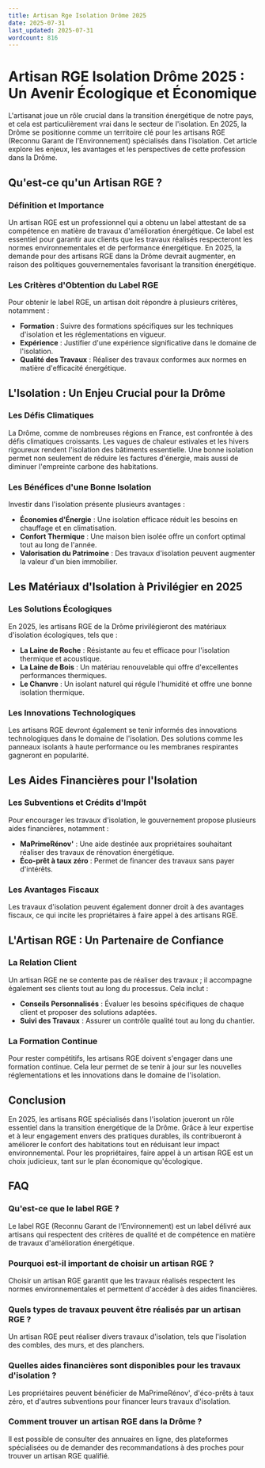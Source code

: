 ```yaml
---
title: Artisan Rge Isolation Drôme 2025
date: 2025-07-31
last_updated: 2025-07-31
wordcount: 816
---
```


# Artisan RGE Isolation Drôme 2025 : Un Avenir Écologique et Économique

L'artisanat joue un rôle crucial dans la transition énergétique de notre pays, et cela est particulièrement vrai dans le secteur de l'isolation. En 2025, la Drôme se positionne comme un territoire clé pour les artisans RGE (Reconnu Garant de l’Environnement) spécialisés dans l'isolation. Cet article explore les enjeux, les avantages et les perspectives de cette profession dans la Drôme.

## Qu'est-ce qu'un Artisan RGE ?

### Définition et Importance

Un artisan RGE est un professionnel qui a obtenu un label attestant de sa compétence en matière de travaux d'amélioration énergétique. Ce label est essentiel pour garantir aux clients que les travaux réalisés respecteront les normes environnementales et de performance énergétique. En 2025, la demande pour des artisans RGE dans la Drôme devrait augmenter, en raison des politiques gouvernementales favorisant la transition énergétique.

### Les Critères d'Obtention du Label RGE

Pour obtenir le label RGE, un artisan doit répondre à plusieurs critères, notamment :

- **Formation** : Suivre des formations spécifiques sur les techniques d'isolation et les réglementations en vigueur.
- **Expérience** : Justifier d'une expérience significative dans le domaine de l'isolation.
- **Qualité des Travaux** : Réaliser des travaux conformes aux normes en matière d'efficacité énergétique.

## L'Isolation : Un Enjeu Crucial pour la Drôme

### Les Défis Climatiques

La Drôme, comme de nombreuses régions en France, est confrontée à des défis climatiques croissants. Les vagues de chaleur estivales et les hivers rigoureux rendent l'isolation des bâtiments essentielle. Une bonne isolation permet non seulement de réduire les factures d'énergie, mais aussi de diminuer l'empreinte carbone des habitations.

### Les Bénéfices d'une Bonne Isolation

Investir dans l'isolation présente plusieurs avantages :

- **Économies d'Énergie** : Une isolation efficace réduit les besoins en chauffage et en climatisation.
- **Confort Thermique** : Une maison bien isolée offre un confort optimal tout au long de l'année.
- **Valorisation du Patrimoine** : Des travaux d'isolation peuvent augmenter la valeur d'un bien immobilier.

## Les Matériaux d'Isolation à Privilégier en 2025

### Les Solutions Écologiques

En 2025, les artisans RGE de la Drôme privilégieront des matériaux d'isolation écologiques, tels que :

- **La Laine de Roche** : Résistante au feu et efficace pour l'isolation thermique et acoustique.
- **La Laine de Bois** : Un matériau renouvelable qui offre d'excellentes performances thermiques.
- **Le Chanvre** : Un isolant naturel qui régule l'humidité et offre une bonne isolation thermique.

### Les Innovations Technologiques

Les artisans RGE devront également se tenir informés des innovations technologiques dans le domaine de l'isolation. Des solutions comme les panneaux isolants à haute performance ou les membranes respirantes gagneront en popularité.

## Les Aides Financières pour l'Isolation

### Les Subventions et Crédits d'Impôt

Pour encourager les travaux d'isolation, le gouvernement propose plusieurs aides financières, notamment :

- **MaPrimeRénov'** : Une aide destinée aux propriétaires souhaitant réaliser des travaux de rénovation énergétique.
- **Éco-prêt à taux zéro** : Permet de financer des travaux sans payer d'intérêts.

### Les Avantages Fiscaux

Les travaux d'isolation peuvent également donner droit à des avantages fiscaux, ce qui incite les propriétaires à faire appel à des artisans RGE.

## L'Artisan RGE : Un Partenaire de Confiance

### La Relation Client

Un artisan RGE ne se contente pas de réaliser des travaux ; il accompagne également ses clients tout au long du processus. Cela inclut :

- **Conseils Personnalisés** : Évaluer les besoins spécifiques de chaque client et proposer des solutions adaptées.
- **Suivi des Travaux** : Assurer un contrôle qualité tout au long du chantier.

### La Formation Continue

Pour rester compétitifs, les artisans RGE doivent s'engager dans une formation continue. Cela leur permet de se tenir à jour sur les nouvelles réglementations et les innovations dans le domaine de l'isolation.

## Conclusion

En 2025, les artisans RGE spécialisés dans l'isolation joueront un rôle essentiel dans la transition énergétique de la Drôme. Grâce à leur expertise et à leur engagement envers des pratiques durables, ils contribueront à améliorer le confort des habitations tout en réduisant leur impact environnemental. Pour les propriétaires, faire appel à un artisan RGE est un choix judicieux, tant sur le plan économique qu'écologique.

## FAQ

### Qu'est-ce que le label RGE ?

Le label RGE (Reconnu Garant de l’Environnement) est un label délivré aux artisans qui respectent des critères de qualité et de compétence en matière de travaux d'amélioration énergétique.

### Pourquoi est-il important de choisir un artisan RGE ?

Choisir un artisan RGE garantit que les travaux réalisés respectent les normes environnementales et permettent d'accéder à des aides financières.

### Quels types de travaux peuvent être réalisés par un artisan RGE ?

Un artisan RGE peut réaliser divers travaux d'isolation, tels que l'isolation des combles, des murs, et des planchers.

### Quelles aides financières sont disponibles pour les travaux d'isolation ?

Les propriétaires peuvent bénéficier de MaPrimeRénov', d'éco-prêts à taux zéro, et d'autres subventions pour financer leurs travaux d'isolation.

### Comment trouver un artisan RGE dans la Drôme ?

Il est possible de consulter des annuaires en ligne, des plateformes spécialisées ou de demander des recommandations à des proches pour trouver un artisan RGE qualifié.